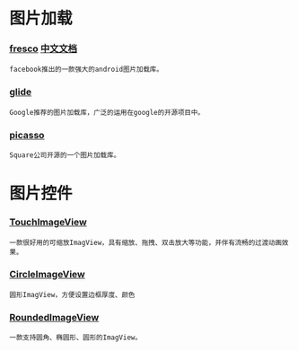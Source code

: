 # 图片加载
### [fresco](https://github.com/facebook/fresco) [中文文档](http://www.fresco-cn.org/)
    facebook推出的一款强大的android图片加载库。

### [glide](https://github.com/bumptech/glide)
    Google推荐的图片加载库，广泛的运用在google的开源项目中。

### [picasso](https://github.com/square/picasso)
    Square公司开源的一个图片加载库。

# 图片控件
### [TouchImageView](https://github.com/MikeOrtiz/TouchImageView)
    一款很好用的可缩放ImagView，具有缩放、拖拽、双击放大等功能，并伴有流畅的过渡动画效果。

### [CircleImageView](https://github.com/hdodenhof/CircleImageView)
    圆形ImagView，方便设置边框厚度、颜色

### [RoundedImageView](https://github.com/vinc3m1/RoundedImageView)
    一款支持圆角、椭圆形、圆形的ImagView。











